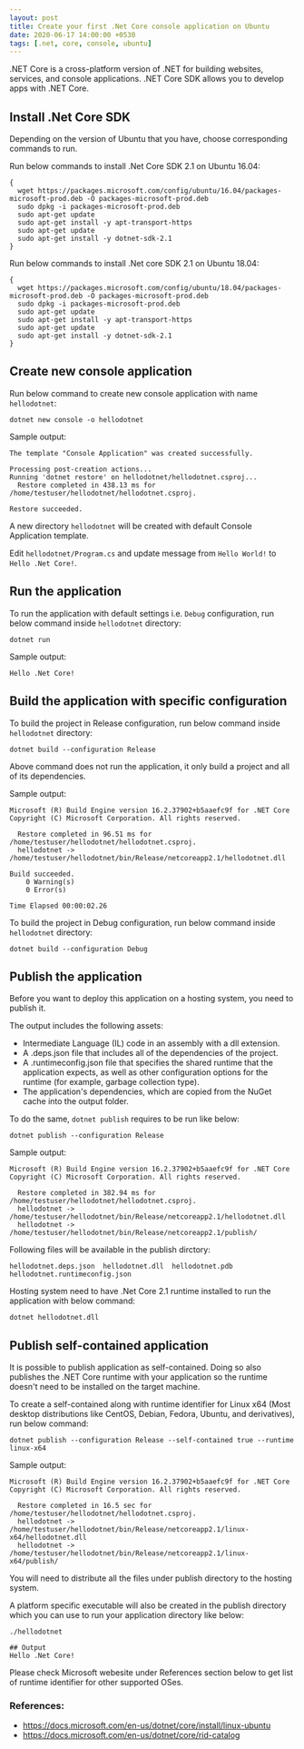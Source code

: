 ```yaml
---
layout: post
title: Create your first .Net Core console application on Ubuntu
date: 2020-06-17 14:00:00 +0530
tags: [.net, core, console, ubuntu]
---
```


.NET Core is a cross-platform version of .NET for building websites, services, and console applications. .NET Core SDK allows you to develop apps with .NET Core.

## Install .Net Core SDK

Depending on the version of Ubuntu that you have, choose corresponding commands to run.

Run below commands to install .Net Core SDK 2.1 on Ubuntu 16.04:

```
{
  wget https://packages.microsoft.com/config/ubuntu/16.04/packages-microsoft-prod.deb -O packages-microsoft-prod.deb
  sudo dpkg -i packages-microsoft-prod.deb
  sudo apt-get update
  sudo apt-get install -y apt-transport-https
  sudo apt-get update
  sudo apt-get install -y dotnet-sdk-2.1
}
```

Run below commands to install .Net core SDK 2.1 on Ubuntu 18.04:

```
{
  wget https://packages.microsoft.com/config/ubuntu/18.04/packages-microsoft-prod.deb -O packages-microsoft-prod.deb
  sudo dpkg -i packages-microsoft-prod.deb
  sudo apt-get update
  sudo apt-get install -y apt-transport-https
  sudo apt-get update
  sudo apt-get install -y dotnet-sdk-2.1
}
```


## Create new console application 

Run below command to create new console application with name `hellodotnet`:

```
dotnet new console -o hellodotnet
```
Sample output:
```
The template "Console Application" was created successfully.

Processing post-creation actions...
Running 'dotnet restore' on hellodotnet/hellodotnet.csproj...
  Restore completed in 438.13 ms for /home/testuser/hellodotnet/hellodotnet.csproj.

Restore succeeded.

```

A new directory `hellodotnet` will be created with default Console Application template.

Edit `hellodotnet/Program.cs` and update message from `Hello World!` to `Hello .Net Core!`.

## Run the application

To run the application with default settings i.e. `Debug` configuration, run below command inside `hellodotnet` directory:

```
dotnet run
```

Sample output:
```
Hello .Net Core!
```


## Build the application with specific configuration

To build the project in Release configuration, run below command inside `hellodotnet` directory:
```
dotnet build --configuration Release
```

Above command does not run the application, it only build a project and all of its dependencies.

Sample output:

```
Microsoft (R) Build Engine version 16.2.37902+b5aaefc9f for .NET Core
Copyright (C) Microsoft Corporation. All rights reserved.

  Restore completed in 96.51 ms for /home/testuser/hellodotnet/hellodotnet.csproj.
  hellodotnet -> /home/testuser/hellodotnet/bin/Release/netcoreapp2.1/hellodotnet.dll

Build succeeded.
    0 Warning(s)
    0 Error(s)

Time Elapsed 00:00:02.26

```

To build the project in Debug configuration, run below command inside `hellodotnet` directory:
```
dotnet build --configuration Debug
```


## Publish the application

Before you want to deploy this application on a hosting system, you need to publish it. 

The output includes the following assets:

* Intermediate Language (IL) code in an assembly with a dll extension.
* A .deps.json file that includes all of the dependencies of the project.
* A .runtimeconfig.json file that specifies the shared runtime that the application expects, as well as other configuration options for the runtime (for example, garbage collection type).
* The application's dependencies, which are copied from the NuGet cache into the output folder.

To do the same, `dotnet publish` requires to be run like below:

```
dotnet publish --configuration Release 
```

Sample output:
```
Microsoft (R) Build Engine version 16.2.37902+b5aaefc9f for .NET Core
Copyright (C) Microsoft Corporation. All rights reserved.

  Restore completed in 382.94 ms for /home/testuser/hellodotnet/hellodotnet.csproj.
  hellodotnet -> /home/testuser/hellodotnet/bin/Release/netcoreapp2.1/hellodotnet.dll
  hellodotnet -> /home/testuser/hellodotnet/bin/Release/netcoreapp2.1/publish/

```

Following files will be available in the publish dirctory:

```
hellodotnet.deps.json  hellodotnet.dll  hellodotnet.pdb  hellodotnet.runtimeconfig.json
```

Hosting system need to have .Net Core 2.1 runtime installed to run the application with below command:

```
dotnet hellodotnet.dll
```


## Publish self-contained application

It is possible to publish application as self-contained. Doing so also publishes the .NET Core runtime with your application so the runtime doesn't need to be installed on the target machine.

To create a self-contained along with runtime identifier for Linux x64 (Most desktop distributions like CentOS, Debian, Fedora, Ubuntu, and derivatives), run below command:

```
dotnet publish --configuration Release --self-contained true --runtime linux-x64
```

Sample output:

```
Microsoft (R) Build Engine version 16.2.37902+b5aaefc9f for .NET Core
Copyright (C) Microsoft Corporation. All rights reserved.

  Restore completed in 16.5 sec for /home/testuser/hellodotnet/hellodotnet.csproj.
  hellodotnet -> /home/testuser/hellodotnet/bin/Release/netcoreapp2.1/linux-x64/hellodotnet.dll
  hellodotnet -> /home/testuser/hellodotnet/bin/Release/netcoreapp2.1/linux-x64/publish/
```

You will need to distribute all the files under publish directory to the hosting system.

A platform specific executable will also be created in the publish directory which you can use to run your application directory like below:

```
./hellodotnet

## Output
Hello .Net Core!
```

Please check Microsoft webesite under References section below to get list of runtime identifier for other supported OSes.

### References:

* <https://docs.microsoft.com/en-us/dotnet/core/install/linux-ubuntu>
* <https://docs.microsoft.com/en-us/dotnet/core/rid-catalog>
